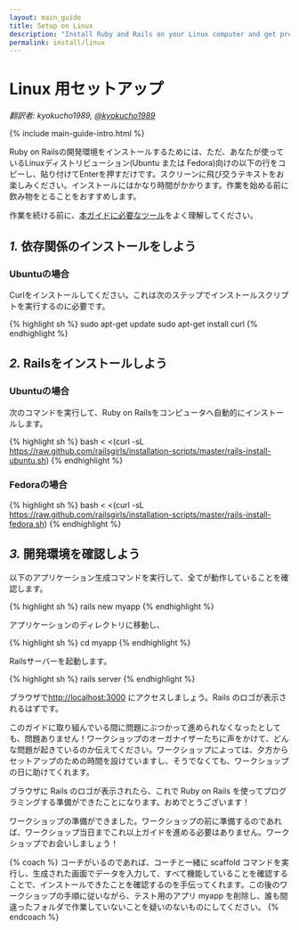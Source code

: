 ```yaml
---
layout: main_guide
title: Setup on Linux
description: "Install Ruby and Rails on your Linux computer and get prepared for the Rails Girls workshop."
permalink: install/linux
---
```


# Linux 用セットアップ

*翻訳者: kyokucho1989, [@kyokucho1989](https://twitter.com/kyokucho_1989)*

{% include main-guide-intro.html %}

Ruby on Railsの開発環境をインストールするためには、ただ、あなたが使っているLinuxディストリビューション(Ubuntu または Fedora)向けの以下の行をコピーし、貼り付けてEnterを押すだけです。スクリーンに飛び交うテキストをお楽しみください。インストールにはかなり時間がかかります。作業を始める前に飲み物をとることをおすすめします。

<div class="help-notice">作業を続ける前に、<a href="/tools">本ガイドに必要なツール</a>をよく理解してください。</div>

## _1._ 依存関係のインストールをしよう

### Ubuntuの場合

Curlをインストールしてください。これは次のステップでインストールスクリプトを実行するのに必要です。

{% highlight sh %}
sudo apt-get update
sudo apt-get install curl
{% endhighlight %}

## _2._ Railsをインストールしよう

### Ubuntuの場合

次のコマンドを実行して、Ruby on Railsをコンピュータへ自動的にインストールします。

{% highlight sh %}
bash < <(curl -sL https://raw.github.com/railsgirls/installation-scripts/master/rails-install-ubuntu.sh)
{% endhighlight %}

### Fedoraの場合

{% highlight sh %}
bash < <(curl -sL https://raw.github.com/railsgirls/installation-scripts/master/rails-install-fedora.sh)
{% endhighlight %}

## _3._ 開発環境を確認しよう

以下のアプリケーション生成コマンドを実行して、全てが動作していることを確認します。

{% highlight sh %}
rails new myapp
{% endhighlight %}

アプリケーションのディレクトリに移動し、

{% highlight sh %}
cd myapp
{% endhighlight %}

Railsサーバーを起動します。

{% highlight sh %}
rails server
{% endhighlight %}

ブラウザで<http://localhost:3000> にアクセスしましょう。Rails のロゴが表示されるはずです。

このガイドに取り組んでいる間に問題にぶつかって進められなくなったとしても、問題ありません！ワークショップのオーガナイザーたちに声をかけて、どんな問題が起きているのか伝えてください。ワークショップによっては、夕方からセットアップのための時間を設けていますし、そうでなくても、ワークショップの日に助けてくれます。

ブラウザに Rails のロゴが表示されたら、これで Ruby on Rails を使ってプログラミングする準備ができたことになります。おめでとうございます！

ワークショップの準備ができました。ワークショップの前に準備するのであれば、ワークショップ当日までこれ以上ガイドを進める必要はありません。ワークショップでお会いしましょう！

{% coach %}
コーチがいるのであれば、コーチと一緒に scaffold コマンドを実行し、生成された画面でデータを入力して、すべて機能していることを確認することで、インストールできたことを確認するのを手伝ってくれます。この後のワークショップの手順に従いながら、テスト用のアプリ myapp を削除し、誰も間違ったフォルダで作業していないことを疑いのないものにしてください。
{% endcoach %}
